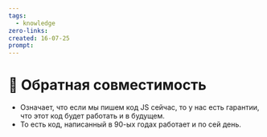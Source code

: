 ```yaml
---
tags:
  - knowledge
zero-links: 
created: 16-07-25
prompt: 
---
```

# 📑 Обратная совместимость
- Означает, что если мы пишем код JS сейчас, то у нас есть гарантии, что этот код будет работать и в будущем. 
- То есть код, написанный в 90-ых годах работает и по сей день. 
